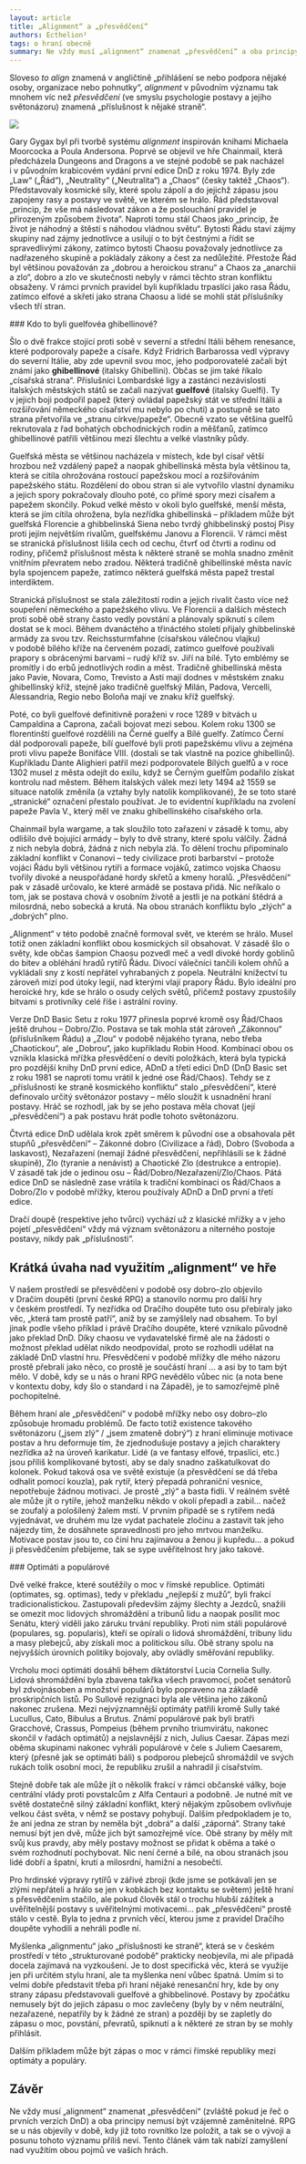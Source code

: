 ```yaml
---
layout: article
title: „Alignment“ a „přesvědčení“
authors: Ecthelion²
tags: o hraní obecně
summary: Ne vždy musí „alignment“ znamenat „přesvědčení“ a oba principy nemusí být vzájemně zaměnitelné. Tento článek vám tak nabízí zamyšlení nad využitím obou pojmů ve vašich hrách.
---
```


Sloveso _to align_ znamená v angličtině „přihlášení se nebo podpora nějaké osoby, organizace nebo pohnutky“, _alignment_ v původním významu tak mnohem víc než _přesvědčení_ (ve smyslu psychologie postavy a jejího světonázoru) znamená „příslušnost k nějaké straně“.

![](dnd5th-opt.jpg)

Gary Gygax byl při tvorbě systému _align­ment_ inspirován knihami Michaela Moorcocka a Poula Andersona. Poprvé se objevil ve hře Chainmail, která předcházela Dungeons and Dragons a ve stejné podobě se pak nacházel i v původním krabicovém vydání první edice DnD z roku 1974. Byly zde „Law“ („Řád“), „Neutrality“ („Neutralita“) a „Chaos“ (česky taktéž „Chaos“). Představovaly kosmické síly, které spolu zápolí a do jejichž zápasu jsou zapojeny rasy a postavy ve světě, ve kterém se hrálo. Řád představoval „princip, že vše má následovat zákon a že poslouchání pravidel je přirozeným způsobem života“. Naproti tomu stál Chaos jako „princip, že život je náhodný a štěstí s náhodou vládnou světu“. Bytosti Řádu staví zájmy skupiny nad zájmy jednotlivce a usilují o to být čestnými a řídit se spravedlivými zákony, zatímco bytosti Chaosu považovaly jednotlivce za nadřazeného skupině a pokládaly zákony a čest za nedůležité. Přestože Řád byl většinou považován za „dobrou a heroickou stranu“ a Chaos za „anarchii a zlo“, dobro a zlo ve skutečnosti nebyly v rámci těchto stran konfliktu obsaženy. V rámci prvních pravidel byli kupříkladu trpaslíci jako rasa Řádu, zatímco elfové a skřeti jako strana Chaosu a lidé se mohli stát příslušníky všech tří stran.

<div class="sidebar" markdown="1">### Kdo to byli guelfovéa ghibellinové?

Šlo o dvě frakce stojící proti sobě v severní a střední Itálii během renesance, které podporovaly papeže a císaře. Když Fridrich Barbarossa vedl výpravy do severní Itálie, aby zde upevnil svou moc, jeho podporovatelé začali být známí jako __ghibellinové__ (italsky Ghibellini). Občas se jim také říkalo „císařská strana“. Příslušníci Lombardské ligy a zastánci nezávislosti italských městských států se začali nazývat __guelfové__ (italsky Guelfi). Ty v jejich boji podpořil papež (který ovládal papežský stát ve střední Itálii a rozšiřování německého císařství mu nebylo po chuti) a postupně se tato strana přetvořila ve „stranu církve/papeže“. Obecně vzato se většina guelfů rekrutovala z řad bohatých obchodnických rodin a měšťanů, zatímco ghibellinové patřili většinou mezi šlechtu a velké vlastníky půdy.

Guelfská města se většinou nacházela v místech, kde byl císař větší hrozbou než vzdálený papež a naopak ghibellinská města byla většinou ta, která se cítila ohrožována rostoucí papežskou mocí a rozšiřováním papežského státu. Rozdělení do obou stran si ale vytvořilo vlastní dynamiku a jejich spory pokračovaly dlouho poté, co přímé spory mezi císařem a papežem skončily. Pokud velké město v okolí bylo guelfské, menší města, která se jím cítila ohrožena, byla nezřídka ghibellinská – příkladem může být guelfská Florencie a ghibbelinská Siena nebo tvrdý ghibbelinský postoj Pisy proti jejím největším rivalům, guelfskému Janovu a Florencii. V rámci měst se stranická příslušnost lišila cech od cechu, čtvrť od čtvrti a rodinu od rodiny, přičemž příslušnost města k některé straně se mohla snadno změnit vnitřním převratem nebo zradou. Některá tradičně ghibellinské města navíc byla spojencem papeže, zatímco některá guelfská města papež trestal interdiktem.

Stranická příslušnost se stala záležitostí rodin a jejich rivalit často více než soupeření německého a papežského vlivu. Ve Florencii a dalších městech proti sobě obě strany často vedly povstání a plánovaly spiknutí s cílem dostat se k moci. Během dvanáctého a třináctého století přijaly ghibbelinské armády za svou tzv. Reichssturmfahne (císařskou válečnou vlajku) v podobě bílého kříže na červeném pozadí, zatímco guelfové používali prapory s obrácenými barvami – rudý kříž sv. Jiří na bílé. Tyto emblémy se promítly i do erbů jednotlivých rodin a měst. Tradičně ghibellinská města jako Pavie, Novara, Como, Trevisto a Asti mají dodnes v městském znaku ghibellinský kříž, stejně jako tradičně guelfský Milán, Padova, Vercelli, Alessandria, Regio nebo Boloňa mají ve znaku kříž guelfský.

Poté, co byli guelfové definitivně poraženi v roce 1289 v bitvách u Campaldina a Caprona, začali bojovat mezi sebou. Kolem roku 1300 se florentinští guelfové rozdělili na Černé guelfy a Bílé guelfy. Zatímco Černí dál podporovali papeže, bílí guelfové byli proti papežskému vlivu a zejména proti vlivu papeže Bonifáce VIII. (dostali se tak vlastně na pozice ghibellinů). Kupříkladu Dante Alighieri patřil mezi podporovatele Bílých guelfů a v roce 1302 musel z města odejít do exilu, když se Černým guelfům podařilo získat kontrolu nad městem. Během italských válek mezi lety 1494 až 1559 se situace natolik změnila (a vztahy byly natolik komplikované), že se toto staré „stranické“ označení přestalo používat. Je to evidentní kupříkladu na zvolení papeže Pavla V., který měl ve znaku ghibellinského císařského orla.

</div>

Chainmail byla wargame, a tak sloužilo toto zařazení v zásadě k tomu, aby odlišilo dvě bojující armády – byly to dvě strany, které spolu válčily. Žádná z nich nebyla dobrá, žádná z nich nebyla zlá. To dělení trochu připomínalo základní konflikt v Conanovi – tedy civilizace proti barbarství – protože vojáci Řádu byli většinou rytíři a formace vojáků, zatímco vojska Chaosu tvořily divoké a neuspořádané hordy skřetů a kmeny horalů. „Přesvědčení“ pak v zásadě určovalo, ke které armádě se postava přidá. Nic neříkalo o tom, jak se postava chová v osobním životě a jestli je na potkání štědrá a milosrdná, nebo sobecká a krutá. Na obou stranách konfliktu bylo „zlých“ a „dobrých“ plno.

„Alignment“ v této podobě značně formoval svět, ve kterém se hrálo. Musel totiž onen základní konflikt obou kosmických sil obsahovat. V zásadě šlo o světy, kde občas šampion Chaosu pozvedl meč a vedl divoké hordy goblinů do bitev a obléhání hradů rytířů Řádu. Divocí válečníci tančili kolem ohňů a vykládali sny z kostí nepřátel vyhrabaných z popela. Neutrální knížectví tu zároveň mizí pod útoky legií, nad kterými vlají prapory Řádu. Bylo ideální pro heroické hry, kde se hrálo o osudy celých světů, přičemž postavy zpustošily bitvami s protivníky celé říše i astrální roviny.

Verze DnD Basic Setu z roku 1977 přinesla poprvé kromě osy Řád/Chaos ještě druhou – Dobro/Zlo. Postava se tak mohla stát zároveň „Zákonnou“ (příslušníkem Řádu) a „Zlou“ v podobě nějakého tyrana, nebo třeba „Chaotickou“, ale „Dobrou“, jako kupříkladu Robin Hood. Kombinací obou os vznikla klasická mřížka přesvědčení o devíti položkách, která byla typická pro pozdější knihy DnD první edice, ADnD a třetí edici DnD (DnD Basic set z roku 1981 se naproti tomu vrátil k jedné ose Řád/Chaos). Tehdy se z „příslušnosti ke straně kosmického konfliktu“ stalo „přesvědčení“, které definovalo určitý světonázor postavy – mělo sloužit k usnadnění hraní postavy. Hráč se rozhodl, jak by se jeho postava měla chovat (její „přesvědčení“) a pak postavu hrát podle tohoto světonázoru.

Čtvrtá edice DnD udělala krok zpět směrem k původní ose a obsahovala pět stupňů „přesvědčení“ – Zákonné dobro (Civilizace a řád), Dobro (Svoboda a laskavost), Nezařazení (nemají žádné přesvědčení, nepřihlásili se k žádné skupině), Zlo (tyranie a nenávist) a Chaotické Zlo (destrukce a entropie). V zásadě tak jde o jedinou osu – Řád/Dobro/Nezařazení/Zlo/Chaos. Pátá edice DnD se následně zase vrátila k tradiční kombinaci os Řád/Chaos a Dobro/Zlo v podobě mřížky, kterou používaly ADnD a DnD první a třetí edice.

Dračí doupě (respektive jeho tvůrci) vychází už z klasické mřížky a v jeho pojetí „přesvědčení“ vždy má význam světonázoru a niterného postoje postavy, nikdy pak „příslušnosti“.

## Krátká úvaha nad využitím „alignment“ ve hře

V našem prostředí se přesvědčení v podobě osy dobro–zlo objevilo v Dračím doupěti (první české RPG) a stanovilo normu pro další hry v českém prostředí. Ty nezřídka od Dračího doupěte tuto osu přebíraly jako věc, „která tam prostě patří“, aniž by se zamýšlely nad obsahem. To byl jinak podle všeho příklad i právě Dračího doupěte, které vznikalo původně jako překlad DnD. Díky chaosu ve vydavatelské firmě ale na žádosti o možnost překlad udělat nikdo neodpovídal, proto se rozhodli udělat na základě DnD vlastní hru. Přesvědčení v podobě mřížky dle mého názoru prostě přebrali jako něco, co prostě je součástí hraní … a asi by to tam být mělo. V době, kdy se u nás o hraní RPG nevědělo vůbec nic (a nota bene v kontextu doby, kdy šlo o standard i na Západě), je to samozřejmě plně pochopitelné.

Během hraní ale „přesvědčení“ v podobě mřížky nebo osy dobro–zlo způsobuje hromadu problémů. De facto totiž existence takového světonázoru („jsem zlý“ / „jsem zmateně dobrý“) z hraní eliminuje motivace postav a hru deformuje tím, že zjednodušuje postavy a jejich charaktery nezřídka až na úroveň karikatur. Lidé (a ve fantasy elfové, trpaslíci, etc.) jsou příliš komplikované bytosti, aby se daly snadno zaškatulkovat do kolonek. Pokud taková osa ve světě existuje (a přesvědčení se dá třeba odhalit pomocí kouzla), pak rytíř, který přepadá pohraniční vesnice, nepotřebuje žádnou motivaci. Je prostě „zlý“ a basta fidli. V reálném světě ale může jít o rytíře, jehož manželku někdo v okolí přepadl a zabil… načež se zoufalý a pološílený žalem mstí. V prvním případě se s rytířem nedá vyjednávat, ve druhém mu lze vydat pachatele zločinu a zastavit tak jeho nájezdy tím, že dosáhnete spravedlnosti pro jeho mrtvou manželku. Motivace postav jsou to, co činí hru zajímavou a ženou ji kupředu… a pokud ji přesvědčením přebijeme, tak se sype uvěřitelnost hry jako takové.

<div class="sidebar" markdown="1">### Optimáti a populárové

Dvě velké frakce, které soutěžily o moc v římské republice. Optimáti (optimates, sg. optimas), tedy v překladu „nejlepší z mužů“, byli frakcí tradicionalistickou. Zastupovali především zájmy šlechty a Jezdců, snažili se omezit moc lidových shromáždění a tribunů lidu a naopak posílit moc Senátu, který viděli jako záruku trvání republiky. Proti nim stáli populárové (populares, sg. popularis), kteří se opírali o lidová shromáždění, tribuny lidu a masy plebejců, aby získali moc a politickou sílu. Obě strany spolu na nejvyšších úrovních politiky bojovaly, aby ovládly směřování republiky.

Vrcholu moci optimáti dosáhli během diktátorství Lucia Cornelia Sully. Lidová shromáždění byla zbavena takřka všech pravomocí, počet senátorů byl zdvojnásoben a množství populárů bylo popraveno na základě proskripčních listů. Po Sullově rezignaci byla ale většina jeho zákonů nakonec zrušena. Mezi nejvýznamnější optimáty patřili kromě Sully také Lucullus, Cato, Bibulus a Brutus. Známí populárové pak byli bratři Gracchové, Crassus, Pompeius (během prvního triumvirátu, nakonec skončil v řadách optimátů) a nejslavnější z nich, Julius Caesar. Zápas mezi oběma skupinami nakonec vyhráli populárové v čele s Juliem Caesarem, který (přesně jak se optimáti báli) s podporou plebejců shromáždil ve svých rukách tolik osobní moci, že republiku zrušil a nahradil ji císařstvím.

Stejně dobře tak ale může jít o několik frakcí v rámci občanské války, boje centrální vlády proti povstalcům z Alfa Centauri a podobně. Je nutné mít ve světě dostatečně silný základní konflikt, který nějakým způsobem ovlivňuje velkou část světa, v němž se postavy pohybují. Dalším předpokladem je to, že ani jedna ze stran by neměla být „dobrá“ a další „záporná“. Strany také nemusí být jen dvě, může jich být samozřejmě více. Obě strany by měly mít svůj kus pravdy, aby měly postavy možnost se přidat k oběma a také o svém rozhodnutí pochybovat. Nic není černé a bílé, na obou stranách jsou lidé dobří a špatní, krutí a milosrdní, hamižní a nesobečtí.

</div>

Pro hrdinské výpravy rytířů v zářivé zbroji (kde jsme se potkávali jen se zlými nepřáteli a hrálo se jen v kobkách bez kontaktu se světem) ještě hraní s přesvědčením stačilo, ale pokud člověk stál o trochu hlubší zážitek a uvěřitelnější postavy s uvěřitelnými motivacemi... pak „přesvědčení“ prostě stálo v cestě. Byla to jedna z prvních věcí, kterou jsme z pravidel Dračího doupěte vyhodili a nehráli podle ní.

Myšlenka „alignmentu“ jako „příslušnosti ke straně“, která se v českém prostředí v této „strukturované podobě“ prakticky neobjevila, mi ale připadá docela zajímavá na vyzkoušení. Je to dost specifická věc, která se využije jen při určitém stylu hraní, ale ta myšlenka není vůbec špatná. Umím si to velmi dobře představit třeba při hraní nějaké renesanční hry, kde by ony strany zápasu představovali guelfové a ghibbelinové. Postavy by zpočátku nemusely být do jejich zápasu o moc zavlečeny (byly by v něm neutrální, nezařazené, nepatřily by k žádné ze stran) a později by se zapletly do zápasu o moc, povstání, převratů, spiknutí a k některé ze stran by se mohly přihlásit.

Dalším příkladem může být zápas o moc v rámci římské republiky mezi optimáty a populáry.

## Závěr

Ne vždy musí „alignment“ znamenat „přesvědčení“ (zvláště pokud je řeč o prvních verzích DnD) a oba principy nemusí být vzájemně zaměnitelné. RPG se u nás objevily v době, kdy již toto rovnítko lze položit, a tak se o vývoji a posunu tohoto významu příliš neví. Tento článek vám tak nabízí zamyšlení nad využitím obou pojmů ve vašich hrách.
